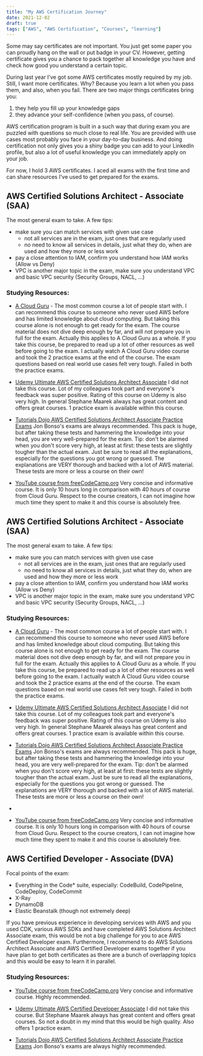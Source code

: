 ```yaml
---
title: "My AWS Certification Journey"
date: 2021-12-02
draft: true
tags: ["AWS", "AWS Certification", "Courses", "learning"]
---
```

Some may say certificates are not important. You just get some paper you can proudly hang on the wall or put badge in 
your CV. However, getting certificate gives you a chance to pack together all knowledge you have and check how good you 
understand a certain topic. 

During last year I’ve got some AWS certificates mostly required by my job. Still, I want more certificates. Why? 
Because you learn a lot when you pass them, and also, when you fail. There are two major things certificates bring you: 
1) they help you fill up your knowledge gaps
2) they advance your self-confidence (when you pass, of course).

AWS certification program is built in a such way that during exam you are puzzled with questions so much close to real 
life. You are provided with use cases most probably you face in your day-to-day business. And doing certification not 
only gives you a shiny badge you can add to your LinkedIn profile, but also a lot of useful knowledge you can 
immediately apply on your job.

For now, I hold 3 AWS certificates. I aced all exams with the first time and can share resources I've used to get 
prepared for the exams.

## AWS Certified Solutions Architect - Associate (SAA)
The most general exam to take. A few tips:

- make sure you can match services with given use case 
  - not all services are in the exam, just ones that are regularly used
  - no need to know all services in details, just what they do, when are used and how they more or less work
- pay a close attention to IAM, confirm you understand how IAM works (Allow vs Deny)
- VPC is another major topic in the exam, make sure you understand VPC and basic VPC security (Security Groups, NACL, ...)

### Studying Resources:
- [A Cloud Guru](https://acloudguru.com/course/aws-certified-solutions-architect-associate-saa-c02) - The most common 
course a lot of people start with. I can recommend this course to someone who never used AWS before and has limited 
knowledge about cloud computing. But taking this course alone is not enough to get ready for the exam. The course 
material does not dive deep enough by far, and will not prepare you in full for the exam. Actually this applies to 
A Cloud Guru as a whole. If you take this course, be prepared to read up a lot of other resources as well before going 
to the exam. I actually watch A Cloud Guru video course and took the 2 practice exams at the end of the course. The exam 
questions based on real world use cases felt very tough. Failed in both the practice exams.

- [Udemy Ultimate AWS Certified Solutions Architect Associate](https://www.udemy.com/course/aws-certified-solutions-architect-associate-saa-c03/) 
I did not take this course. Lot of my colleagues took part and everyone's feedback was super positive. Rating
of this course on Udemy is also very high.
In general Stephane Maarek always has great content and offers great courses. 1 practice exam is available within this 
course.

- [Tutorials Dojo AWS Certified Solutions Architect Associate Practice Exams](https://portal.tutorialsdojo.com/courses/aws-certified-solutions-architect-associate-practice-exams/)
Jon Bonso's exams are always recommended. 
This pack is huge, but after taking these tests and hammering the knowledge into your head, you are very well-prepared 
for the exam. Tip: don't be alarmed when you don't score very high, at least at first: these tests are slightly tougher 
than the actual exam. Just be sure to read all the explanations, especially for the questions you got wrong or guessed. 
The explanations are VERY thorough and backed with a lot of AWS material. These tests are more or less a course on 
their own!
- [YouTube course from freeCodeCamp.org](https://www.youtube.com/watch?v=Ia-UEYYR44s&ab_channel=freeCodeCamp.org)
Very concise and informative course. It is only 10 hours long in comparison with 40 hours of course from Cloud Guru. 
Respect to the course creators, I can not imagine how much time they spent to make it and this course is absolutely free.

## AWS Certified Solutions Architect - Associate (SAA)
The most general exam to take. A few tips:

- make sure you can match services with given use case
  - not all services are in the exam, just ones that are regularly used
  - no need to know all services in details, just what they do, when are used and how they more or less work
- pay a close attention to IAM, confirm you understand how IAM works (Allow vs Deny)
- VPC is another major topic in the exam, make sure you understand VPC and basic VPC security (Security Groups, NACL, ...)

### Studying Resources:
- [A Cloud Guru](https://acloudguru.com/course/aws-certified-solutions-architect-associate-saa-c02) - The most common
  course a lot of people start with. I can recommend this course to someone who never used AWS before and has limited
  knowledge about cloud computing. But taking this course alone is not enough to get ready for the exam. The course
  material does not dive deep enough by far, and will not prepare you in full for the exam. Actually this applies to
  A Cloud Guru as a whole. If you take this course, be prepared to read up a lot of other resources as well before going
  to the exam. I actually watch A Cloud Guru video course and took the 2 practice exams at the end of the course. The exam
  questions based on real world use cases felt very tough. Failed in both the practice exams.

- [Udemy Ultimate AWS Certified Solutions Architect Associate](https://www.udemy.com/course/aws-certified-solutions-architect-associate-saa-c03/)
  I did not take this course. Lot of my colleagues took part and everyone's feedback was super positive. Rating
  of this course on Udemy is also very high.
  In general Stephane Maarek always has great content and offers great courses. 1 practice exam is available within this
  course.

- [Tutorials Dojo AWS Certified Solutions Architect Associate Practice Exams](https://portal.tutorialsdojo.com/courses/aws-certified-solutions-architect-associate-practice-exams/)
  Jon Bonso's exams are always recommended.
  This pack is huge, but after taking these tests and hammering the knowledge into your head, you are very well-prepared
  for the exam. Tip: don't be alarmed when you don't score very high, at least at first: these tests are slightly tougher
  than the actual exam. Just be sure to read all the explanations, especially for the questions you got wrong or guessed.
  The explanations are VERY thorough and backed with a lot of AWS material. These tests are more or less a course on
  their own!
- 
- [YouTube course from freeCodeCamp.org](https://www.youtube.com/watch?v=Ia-UEYYR44s&ab_channel=freeCodeCamp.org)
  Very concise and informative course. It is only 10 hours long in comparison with 40 hours of course from Cloud Guru.
  Respect to the course creators, I can not imagine how much time they spent to make it and this course is absolutely free.

## AWS Certified Developer - Associate (DVA)
Focal points of the exam:

- Everything in the Code* suite, especially: CodeBuild, CodePipeline, CodeDeploy, CodeCommit
- X-Ray
- DynamoDB
- Elastic Beanstalk (though not extremely deep)

If you have previous experience in developing services with AWS and you used CDK, various AWS SDKs and have completed
AWS Solutions Architect Associate exam, this would be not a big challenge for you to ace AWS Certified Developer exam.
Furthermore, I recommend to do AWS Solutions Architect Associate and AWS Certified Developer exams together if you have 
plan to get both certificates as there are a bunch of overlapping topics and this would be easy to learn it in parallel.

### Studying Resources:

- [YouTube course from freeCodeCamp.org](https://www.youtube.com/watch?v=RrKRN9zRBWs&t=19333s&ab_channel=freeCodeCamp.org)
  Very concise and informative course. Highly recommended.

- [Udemy Ultimate AWS Certified Developer Associate](https://www.udemy.com/course/aws-certified-developer-associate-dva-c01/)
  I did not take this course.
  But Stephane Maarek always has great content and offers great courses. So not a doubt in my mind that this would be 
  high quality. Also offers 1 practice exam.

- [Tutorials Dojo AWS Certified Solutions Architect Associate Practice Exams](https://portal.tutorialsdojo.com/courses/aws-certified-solutions-architect-associate-practice-exams/)
  Jon Bonso's exams are always highly recommended.
